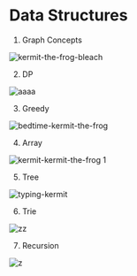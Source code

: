 # Data Structures


1. Graph Concepts

   
![kermit-the-frog-bleach](https://github.com/user-attachments/assets/4138eb3a-5abd-4491-a209-f0fbdd90a310)

2. DP

   
![aaaa](https://github.com/user-attachments/assets/c8e045da-ab4f-4ea8-adf0-f79dbad27e63)


3. Greedy


![bedtime-kermit-the-frog](https://github.com/user-attachments/assets/7d76ba10-a658-46ea-9bfb-26f133dc008d)

4. Array


![kermit-kermit-the-frog 1](https://github.com/user-attachments/assets/d37fc438-8631-4959-b9a0-bcf06c9af0de)

5. Tree


![typing-kermit](https://github.com/user-attachments/assets/bcaf1492-e7ab-4078-96c1-458531f7a810)

6. Trie


![zz](https://github.com/user-attachments/assets/5911c4c4-1c69-4456-ad97-d163c1fdadff)

7. Recursion


![z](https://github.com/user-attachments/assets/77992db8-c92f-46bc-87da-c99a661c463c)


